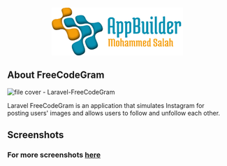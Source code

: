 
<p align="center"><img src="logo-repo.png" width="300"></p>

## About FreeCodeGram

![file cover - Laravel-FreeCodeGram](https://user-images.githubusercontent.com/109177230/202859629-f5c87c0e-7e77-4b6d-a897-8991910e308b.png)

Laravel FreeCodeGram is an application that simulates Instagram for posting users' images and allows users to follow and unfollow each other.

## Screenshots
### For more screenshots [here](screenshots/SCREENSHOTS.md)

